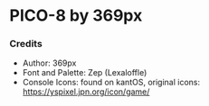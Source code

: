 # PICO-8 by 369px

### Credits
- Author: 369px
- Font and Palette: Zep (Lexaloffle)
- Console Icons: found on kantOS, original icons: https://yspixel.jpn.org/icon/game/